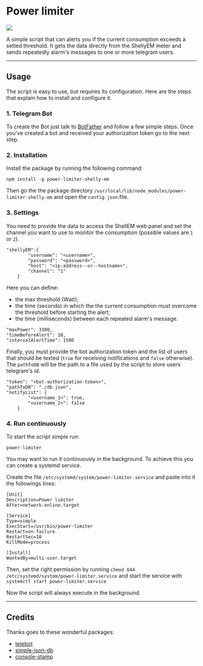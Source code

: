 # Power limiter

[![](https://img.shields.io/npm/v/power-limiter-shelly-em?label=NPM)](https://www.npmjs.com/package/power-limiter-shelly-em)

A simple script that can alerts you if the current consumption exceeds a setted threshold. It gets the data directly from the ShellyEM meter and sends repeatedly alarm's messages to one or more telegram users.

---

## Usage

The script is easy to use, but requires its configuration. Here are the steps that explain how to install and configure it.

### 1. Telegram Bot

To create the Bot just talk to [BotFather](https://t.me/botfather) and follow a few simple steps. Once you've created a bot and received your authorization token go to the next step.


### 2. Installation

Install the package by running the following command:
```
npm install -g power-limiter-shelly-em
```
Then go the the package directory `/usr/local/lib/node_modules/power-limiter-shelly-em` and open the `config.json` file.


### 3. Settings

You need to provide the data to access the ShellEM web panel and set the channel you want to use to monitor the consumption (possible values are `1` or `2`).
```
"shellyEM":{
		"username": "<username>",
		"password": "<password>",
		"host": "<ip-address--or--hostname>",
		"channel": "1"
	}
```
Here you can define:
- the max threshold (Watt);
- the time (seconds)  in which the the current consumption must overcome the threshold before starting the alert;
- the time (milliseconds) between each repeated alarm's message.

```
"maxPower": 3300,
"timeBeforeAlert": 10,
"intervalAlertTime": 1500
```

Finally, you must provide the bot authorization token and the list of users that should be texted (`true` for receiving notifications and `false` otherwise). The `pathToDB` will be the path to a file used by the script to store users telegram's id.
```
"token": "<bot-authorization-token>",
"pathToDB": "./db.json",
"notifyList": {
		"<username_1>": true,
		"<username_2>": false
	}
```

### 4. Run continuously

To start the script simple run:
```
power-limiter
```

You may want to run it continuously in the background. To achieve this you can create a systemd service.

Create the file `/etc/systemd/system/power-limiter.service` and paste into it the followings lines:
```
[Unit]
Description=Power limiter
After=network-online.target

[Service]
Type=simple
ExecStart=/usr/bin/power-limiter
Restart=on-failure
RestartSec=10
KillMode=process

[Install]
WantedBy=multi-user.target
```
Then, set the right permission by running `chmod 644 /etc/systemd/system/power-limiter.service` and start the service with `systemctl start power-limiter.service`

Now the script will always execute in the background.

---

## Credits

Thanks goes to these wonderful packages:
- [telebot](https://www.npmjs.com/package/telebot)
- [simple-json-db](https://www.npmjs.com/package/node-json-db)
- [console-stamp](https://www.npmjs.com/package/console-stamp)